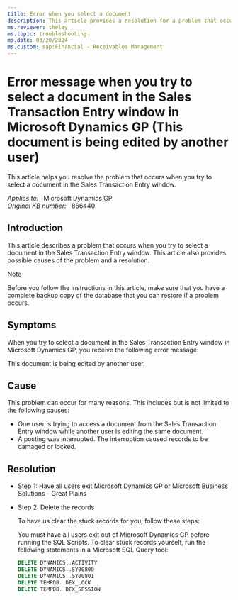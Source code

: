 ```yaml
---
title: Error when you select a document
description: This article provides a resolution for a problem that occurs when you try to select a document in the Sales Transaction Entry window.
ms.reviewer: theley
ms.topic: troubleshooting
ms.date: 03/20/2024
ms.custom: sap:Financial - Receivables Management
---
```

# Error message when you try to select a document in the Sales Transaction Entry window in Microsoft Dynamics GP (This document is being edited by another user)

This article helps you resolve the problem that occurs when you try to select a document in the Sales Transaction Entry window.

_Applies to:_ &nbsp; Microsoft Dynamics GP  
_Original KB number:_ &nbsp; 866440

## Introduction

This article describes a problem that occurs when you try to select a document in the Sales Transaction Entry window. This article also provides possible causes of the problem and a resolution.

> [!NOTE]
> Before you follow the instructions in this article, make sure that you have a complete backup copy of the database that you can restore if a problem occurs.

## Symptoms

When you try to select a document in the Sales Transaction Entry window in Microsoft Dynamics GP, you receive the following error message:

This document is being edited by another user.

## Cause

This problem can occur for many reasons. This includes but is not limited to the following causes:

- One user is trying to access a document from the Sales Transaction Entry window while another user is editing the same document.
- A posting was interrupted. The interruption caused records to be damaged or locked.

## Resolution

- Step 1: Have all users exit Microsoft Dynamics GP or Microsoft Business Solutions - Great Plains

- Step 2: Delete the records

   To have us clear the stuck records for you, follow these steps:

    You must have all users exit out of Microsoft Dynamics GP before running the SQL Scripts.
    To clear stuck records yourself, run the following statements in a Microsoft SQL Query tool:

    ```sql
    DELETE DYNAMICS..ACTIVITY
    DELETE DYNAMICS..SY00800
    DELETE DYNAMICS..SY00801
    DELETE TEMPDB..DEX_LOCK
    DELETE TEMPDB..DEX_SESSION
    ```
